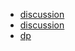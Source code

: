 - [discussion](https://leetcode-cn.com/problems/gray-code/solution/c5xing-dai-ma-xiang-xi-jie-xi-dui-xin-sh-xrkw/)
- [discussion](https://leetcode.com/problems/gray-code/discuss/29882/What-if-I-have-no-knowledge-over-Gray-Code-before)
- [dp](https://leetcode-cn.com/problems/gray-code/solution/zhu-bu-tui-jin-de-dong-tai-gui-hua-jie-fa-by-kpcod/)

